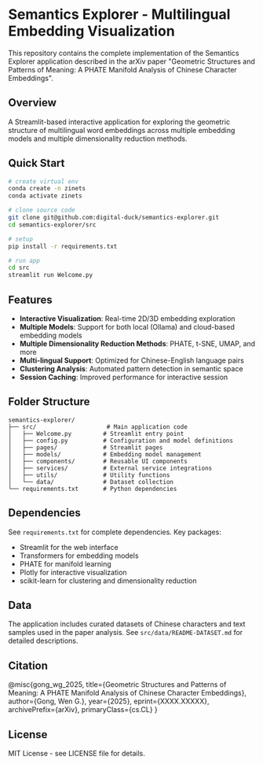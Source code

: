 # Semantics Explorer - Multilingual Embedding Visualization

This repository contains the complete implementation of the Semantics Explorer application described in the arXiv paper "Geometric Structures and Patterns of Meaning: A PHATE Manifold Analysis of Chinese Character Embeddings".

## Overview

A Streamlit-based interactive application for exploring the geometric structure of multilingual word embeddings across multiple embedding models and multiple dimensionality reduction methods.

## Quick Start

```bash
# create virtual env
conda create -n zinets
conda activate zinets

# clone source code
git clone git@github.com:digital-duck/semantics-explorer.git
cd semantics-explorer/src 

# setup
pip install -r requirements.txt

# run app
cd src
streamlit run Welcome.py
```

## Features

- **Interactive Visualization**: Real-time 2D/3D embedding exploration
- **Multiple Models**: Support for both local (Ollama) and cloud-based embedding models
- **Multiple Dimensionality Reduction Methods**: PHATE, t-SNE, UMAP, and more
- **Multi-lingual Support**: Optimized for Chinese-English language pairs
- **Clustering Analysis**: Automated pattern detection in semantic space
- **Session Caching**: Improved performance for interactive session

## Folder Structure

```
semantics-explorer/
├── src/                    # Main application code
│   ├── Welcome.py         # Streamlit entry point
│   ├── config.py          # Configuration and model definitions
│   ├── pages/             # Streamlit pages
│   ├── models/            # Embedding model management
│   ├── components/        # Reusable UI components
│   ├── services/          # External service integrations
│   ├── utils/             # Utility functions
│   └── data/              # Dataset collection
└── requirements.txt       # Python dependencies
```


## Dependencies

See `requirements.txt` for complete dependencies. Key packages:
- Streamlit for the web interface
- Transformers for embedding models
- PHATE for manifold learning
- Plotly for interactive visualization
- scikit-learn for clustering and dimensionality reduction

## Data

The application includes curated datasets of Chinese characters and text samples used in the paper analysis. See `src/data/README-DATASET.md` for detailed descriptions.


## Citation

@misc{gong_wg_2025,
title={Geometric Structures and Patterns of Meaning: A PHATE Manifold Analysis of Chinese Character Embeddings},
author={Gong, Wen G.},
year={2025},
eprint={XXXX.XXXXX},
archivePrefix={arXiv},
primaryClass={cs.CL}
}

## License

MIT License - see LICENSE file for details.

